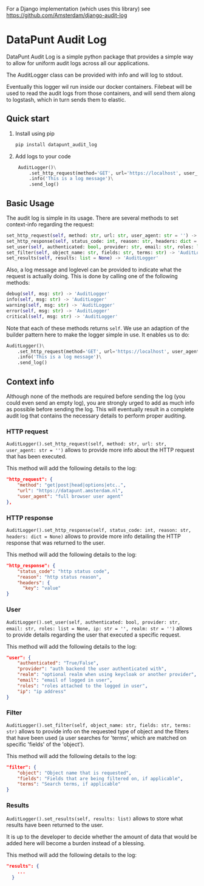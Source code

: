 
For a Django implementation (which uses this library) see https://github.com/Amsterdam/django-audit-log

# DataPunt Audit Log

DataPunt Audit Log is a simple python package that provides a simple way
to allow for uniform audit logs across all our applications. 

The AuditLogger class can be provided with info and will log to stdout. 

Eventually this logger wil run inside our docker containers. Filebeat
will be used to read the audit logs from those containers, and will send 
them along to logstash, which in turn sends them to elastic. 


## Quick start

1. Install using pip

    ```bash
    pip install datapunt_audit_log
    ```
   
2. Add logs to your code

   ```python
    AuditLogger()\
        .set_http_request(method='GET', url='https://localhost', user_agent='Test')\
        .info('This is a log message')\
        .send_log()
    ```
   

## Basic Usage

The audit log is simple in its usage. There are several methods to set context-info
regarding the request:

```python
set_http_request(self, method: str, url: str, user_agent: str = '') -> 'AuditLogger'
set_http_response(self, status_code: int, reason: str, headers: dict = None) -> 'AuditLogger'
set_user(self, authenticated: bool, provider: str, email: str, roles: list = None, ip: str = '', realm: str = '') -> 'AuditLogger'
set_filter(self, object_name: str, fields: str, terms: str) -> 'AuditLogger'
set_results(self, results: list = None) -> 'AuditLogger'
```

Also, a log message and loglevel can be provided to indicate what the request is actually doing. 
This is done by calling one of the following methods:

```python
debug(self, msg: str) -> 'AuditLogger'
info(self, msg: str) -> 'AuditLogger'
warning(self, msg: str) -> 'AuditLogger'
error(self, msg: str) -> 'AuditLogger'
critical(self, msg: str) -> 'AuditLogger'
```

Note that each of these methods returns `self`. We use an adaption of the builder pattern here to 
make the logger simple in use. It enables us to do:

```python
AuditLogger()\
    .set_http_request(method='GET', url='https://localhost', user_agent='Test')\
    .info('This is a log message')\
    .send_log()
```


## Context info

Although none of the methods are required before sending the log (you could even send an empty log), 
you are strongly urged to add as much info as possible before sending the log. This will
eventually result in a complete audit log that contains the necessary details to perform proper 
auditing.


### HTTP request
`AuditLogger().set_http_request(self, method: str, url: str, user_agent: str = '')` allows to 
provide more info about the HTTP request that has been executed.

This method will add the following details to the log:

```json
"http_request": {
    "method": "get|post|head|options|etc..",
    "url": "https://datapunt.amsterdam.nl",
    "user_agent": "full browser user agent"
},
```

### HTTP response
`AuditLogger().set_http_response(self, status_code: int, reason: str, headers: dict = None)` allows
to provide more info detailing the HTTP response that was returned to the user. 

This method will add the following details to the log:

```json
"http_response": {
    "status_code": "http status code",
    "reason": "http status reason",
    "headers": {
      "key": "value"
}
```


### User
`AuditLogger().set_user(self, authenticated: bool, provider: str, email: str, roles: list = None, ip: str = '', realm: str = '')`
allows to provide details regarding the user that executed a specific request.

This method will add the following details to the log:

```json
"user": {
    "authenticated": "True/False",
    "provider": "auth backend the user authenticated with",
    "realm": "optional realm when using keycloak or another provider",
    "email": "email of logged in user",
    "roles": "roles attached to the logged in user",
    "ip": "ip address"
}
```

### Filter 
`AuditLogger().set_filter(self, object_name: str, fields: str, terms: str)` allows to provide
info on the requested type of object and the filters that have been used  (a user searches 
for 'terms', which are matched on specific 'fields' of the 'object').

This method will add the following details to the log:

```json
"filter": {
    "object": "Object name that is requested",
    "fields": "Fields that are being filtered on, if applicable",
    "terms": "Search terms, if applicable"
}
```

### Results
`AuditLogger().set_results(self, results: list)` allows to store what results have been returned 
to the user. 

It is up to the developer to decide whether the amount of data that would be added here will 
become a burden instead of a blessing.

This method will add the following details to the log:

```json
"results": {
    ...
  }
```

